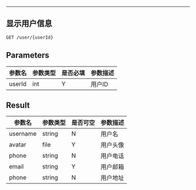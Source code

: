 
---
## 显示用户信息

```
GET /user/{userId}
```

## Parameters

|参数名|参数类型|是否必填|参数描述|
|-----|--------|-------|--------|
|userId|int|Y|用户ID|


## Result
|参数名|参数类型|是否可空|参数描述|
|-----|--------|-------|--------|
|username|string|N|用户名|
|avatar|file|Y|用户头像|
|phone|string|N|用户电话|
|email|string|Y|用户邮箱|
|phone|string|N|用户地址|
